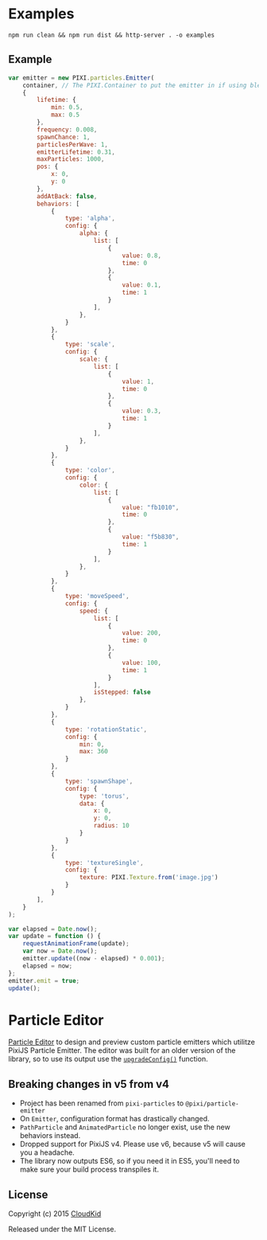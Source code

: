 # Examples

`npm run clean && npm run dist && http-server . -o examples`

## Example

```js
var emitter = new PIXI.particles.Emitter(
    container, // The PIXI.Container to put the emitter in if using blend modes, it's important to put this on top of a bitmap, and not use the root stage Container    
    {
        lifetime: {
            min: 0.5,
            max: 0.5
        },
        frequency: 0.008,
        spawnChance: 1,
        particlesPerWave: 1,
        emitterLifetime: 0.31,
        maxParticles: 1000,
        pos: {
            x: 0,
            y: 0
        },
        addAtBack: false,
        behaviors: [
            {
                type: 'alpha',
                config: {
                    alpha: {
                        list: [
                            {
                                value: 0.8,
                                time: 0
                            },
                            {
                                value: 0.1,
                                time: 1
                            }
                        ],
                    },
                }
            },
            {
                type: 'scale',
                config: {
                    scale: {
                        list: [
                            {
                                value: 1,
                                time: 0
                            },
                            {
                                value: 0.3,
                                time: 1
                            }
                        ],
                    },
                }
            },
            {
                type: 'color',
                config: {
                    color: {
                        list: [
                            {
                                value: "fb1010",
                                time: 0
                            },
                            {
                                value: "f5b830",
                                time: 1
                            }
                        ],
                    },
                }
            },
            {
                type: 'moveSpeed',
                config: {
                    speed: {
                        list: [
                            {
                                value: 200,
                                time: 0
                            },
                            {
                                value: 100,
                                time: 1
                            }
                        ],
                        isStepped: false
                    },
                }
            },
            {
                type: 'rotationStatic',
                config: {
                    min: 0,
                    max: 360
                }
            },
            {
                type: 'spawnShape',
                config: {
                    type: 'torus',
                    data: {
                        x: 0,
                        y: 0,
                        radius: 10
                    }
                }
            },
            {
                type: 'textureSingle',
                config: {
                    texture: PIXI.Texture.from('image.jpg')
                }
            }
        ],
    }
);

var elapsed = Date.now();
var update = function () {
    requestAnimationFrame(update);
    var now = Date.now();
    emitter.update((now - elapsed) * 0.001);
    elapsed = now;
};
emitter.emit = true;
update();
```

# Particle Editor

[Particle Editor](http://pixijs.github.io/pixi-particles-editor/) to design and preview custom particle emitters which
utilitze PixiJS Particle Emitter. The editor was built for an older version of the library, so to use its output use the
[`upgradeConfig()`](https://pixijs.github.io/particle-emitter/docs/modules.html#upgradeConfig) function.

## Breaking changes in v5 from v4

* Project has been renamed from `pixi-particles` to `@pixi/particle-emitter`
* On `Emitter`, configuration format has drastically changed.
* `PathParticle` and `AnimatedParticle` no longer exist, use the new behaviors instead.
* Dropped support for PixiJS v4. Please use v6, because v5 will cause you a headache.
* The library now outputs ES6, so if you need it in ES5, you'll need to make sure your build process transpiles it.

## License

Copyright (c) 2015 [CloudKid](http://github.com/cloudkidstudio)

Released under the MIT License.
